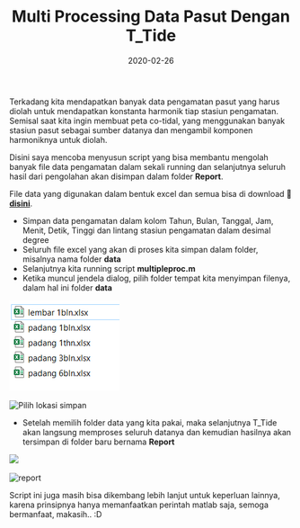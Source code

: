 ﻿---
title: Multi Processing Data Pasut Dengan T_Tide
date: 2020-02-26
slug: pengolahan-pasut-ttide-multiprocess
tags: 
- T-Tide
- Matlab
- Pasut
categories : 
- Hidrografi
typora-root-url: ./
---

Terkadang kita mendapatkan banyak data pengamatan pasut yang harus diolah untuk mendapatkan konstanta harmonik tiap stasiun pengamatan. Semisal saat kita ingin membuat peta co-tidal, yang menggunakan banyak stasiun pasut sebagai sumber datanya dan mengambil komponen harmoniknya untuk diolah.

Disini saya mencoba menyusun script yang bisa membantu mengolah banyak file data pengamatan dalam sekali running dan selanjutnya seluruh hasil dari pengolahan akan disimpan dalam folder **Report**. 

File data yang digunakan dalam bentuk excel dan semua bisa di download :floppy_disk: **[disini](https://1drv.ms/u/s!AlFYwWWftV2zmWrL9WR4Nbc34Y1s?e=EHp7Dv)**. 

- Simpan data pengamatan dalam kolom Tahun, Bulan, Tanggal, Jam, Menit, Detik, Tinggi dan lintang stasiun pengamatan dalam desimal degree
- Seluruh file excel yang akan di proses kita simpan dalam folder, misalnya nama folder **data**
- Selanjutnya kita running script **multipleproc.m**
- Ketika muncul jendela dialog, pilih folder tempat kita menyimpan filenya, dalam hal ini folder **data**

![contoh data](./multi1.jpg)

![Pilih lokasi simpan](./multi2.jpg "Memilih folder penyimpanan data")

- Setelah memilih folder data yang kita pakai, maka selanjutnya T\_Tide akan langsung memproses seluruh datanya dan kemudian hasilnya akan tersimpan di folder baru bernama **Report**

![](./multi3.jpg)

![report](./multi4.jpg "Contoh report hasil pengolahan")

Script ini juga masih bisa dikembang lebih lanjut untuk keperluan lainnya, karena prinsipnya hanya memanfaatkan perintah matlab saja, semoga bermanfaat, makasih.. :D

